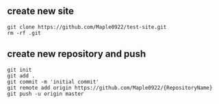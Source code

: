 ## create new site
```
git clone https://github.com/Maple0922/test-site.git
rm -rf .git
```

## create new repository and push
```
git init
git add .
git commit -m 'initial commit'
git remote add origin https://github.com/Maple0922/{RepositoryName}
git push -u origin master
```
